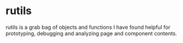 rutils
======

rutils is a grab bag of objects and functions I have found helpful for prototyping, debugging and analyzing page and component contents.
